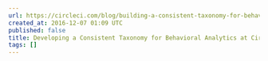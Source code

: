 ```yaml
---
url: https://circleci.com/blog/building-a-consistent-taxonomy-for-behavioral-analytics-with-amplitude-segment-schema-and-om/
created_at: 2016-12-07 01:09 UTC
published: false
title: Developing a Consistent Taxonomy for Behavioral Analytics at CircleCI
tags: []
---
```



